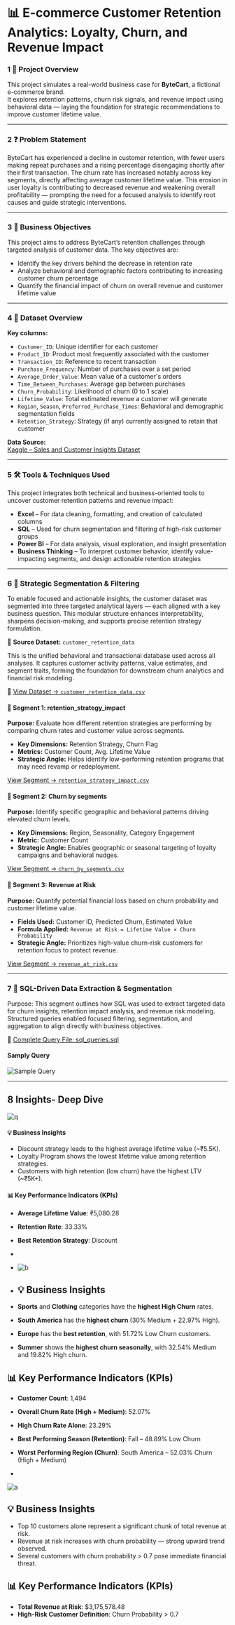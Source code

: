 # 📊 E-commerce Customer Retention Analytics: Loyalty, Churn, and Revenue Impact

### 1️ 📌 Project Overview  
This project simulates a real-world business case for **ByteCart**, a fictional e-commerce brand.  
It explores retention patterns, churn risk signals, and revenue impact using behavioral data — laying the foundation for strategic recommendations to improve customer lifetime value.

 ---
 
### 2️ ❓ Problem Statement  
ByteCart has experienced a decline in customer retention, with fewer users making repeat purchases and a rising percentage disengaging shortly after their first transaction. The churn rate has increased notably across key segments, directly affecting average customer lifetime value. This erosion in user loyalty is contributing to decreased revenue and weakening overall profitability — prompting the need for a focused analysis to identify root causes and guide strategic interventions.

---

### 3️ 🎯 Business Objectives

This project aims to address ByteCart’s retention challenges through targeted analysis of customer data. The key objectives are:

- Identify the key drivers behind the decrease in retention rate  
- Analyze behavioral and demographic factors contributing to increasing customer churn percentage  
- Quantify the financial impact of churn on overall revenue and customer lifetime value

- ---

### 4️ 📂 Dataset Overview

**Key columns:**
- `Customer_ID`: Unique identifier for each customer  
- `Product_ID`: Product most frequently associated with the customer  
- `Transaction_ID`: Reference to recent transaction  
- `Purchase_Frequency`: Number of purchases over a set period  
- `Average_Order_Value`: Mean value of a customer's orders  
- `Time_Between_Purchases`: Average gap between purchases  
- `Churn_Probability`: Likelihood of churn (0 to 1 scale)  
- `Lifetime_Value`: Total estimated revenue a customer will generate  
- `Region`, `Season`, `Preferred_Purchase_Times`: Behavioral and demographic segmentation fields  
- `Retention_Strategy`: Strategy (if any) currently assigned to retain that customer

  
**Data Source:**  
[Kaggle – Sales and Customer Insights Dataset](https://www.kaggle.com/datasets/imranalishahh/sales-and-customer-insights) 

---

### 5️ 🛠️ Tools & Techniques Used

This project integrates both technical and business-oriented tools to uncover customer retention patterns and revenue impact:

- **Excel** – For data cleaning, formatting, and creation of calculated columns  
- **SQL** – Used for churn segmentation and filtering of high-risk customer groups  
- **Power BI** – For data analysis, visual exploration, and insight presentation  
- **Business Thinking** – To interpret customer behavior, identify value-impacting segments, and design actionable retention strategies

- ---

### 6️ 🔽 Strategic Segmentation & Filtering

To enable focused and actionable insights, the customer dataset was segmented into three targeted analytical layers — each aligned with a key business question. This modular structure enhances interpretability, sharpens decision-making, and supports precise retention strategy formulation.



🔹 **Source Dataset:** `customer_retention_data`

This is the unified behavioral and transactional database used across all analyses. It captures customer activity patterns, value estimates, and segment traits, forming the foundation for downstream churn analytics and financial risk modeling.

📂 [View Dataset → `customer_retention_data.csv`](https://github.com/Pranshul-cloud/Ecommerce_Customer_Retention_Analytics/blob/main/01_data/1.1_customer_retention_raw.csv)



#### 📂 Segment 1: retention_strategy_impact

**Purpose:** Evaluate how different retention strategies are performing by comparing churn rates and customer value across segments.

- **Key Dimensions:** Retention Strategy, Churn Flag  
- **Metrics:** Customer Count, Avg. Lifetime Value  
- **Strategic Angle:** Helps identify low-performing retention programs that may need revamp or redeployment.

 [View Segment → `retention_strategy_impact.csv`](https://github.com/Pranshul-cloud/Ecommerce_Customer_Retention_Analytics/blob/main/01_data/1.2_retention_strategy_impact.csv)



#### 📁 Segment 2: Churn by segments

**Purpose:** Identify specific geographic and behavioral patterns driving elevated churn levels.

- **Key Dimensions:** Region, Seasonality, Category Engagement  
- **Metric:** Customer Count  
- **Strategic Angle:** Enables geographic or seasonal targeting of loyalty campaigns and behavioral nudges.

 [View Segment → `churn_by_segments.csv`](https://github.com/Pranshul-cloud/Ecommerce_Customer_Retention_Analytics/blob/main/01_data/1.3_churn_by_segments.csv)



#### 📁 Segment 3: Revenue at Risk

**Purpose:** Quantify potential financial loss based on churn probability and customer lifetime value.

- **Fields Used:** Customer ID, Predicted Churn, Estimated Value  
- **Formula Applied:** `Revenue at Risk = Lifetime Value × Churn Probability`  
- **Strategic Angle:** Prioritizes high-value churn-risk customers for retention focus to protect revenue.

 [View Segment → `revenue_at_risk.csv`](https://github.com/Pranshul-cloud/Ecommerce_Customer_Retention_Analytics/blob/main/01_data/1.4_revenue_at_risk.csv)

---

### 7 🧮 SQL-Driven Data Extraction & Segmentation
Purpose: This segment outlines how SQL was used to extract targeted data for churn insights, retention impact analysis, and revenue risk modeling. Structured queries enabled focused filtering, segmentation, and aggregation to align directly with business objectives.

📄 [Complete Query File: sql_queries.sql](https://github.com/Pranshul-cloud/Ecommerce_Customer_Retention_Analytics/blob/main/02_data_extraction_sql/sql_queries)

  #### Samply Query
 ![Sample Query](https://github.com/Pranshul-cloud/Ecommerce_Customer_Retention_Analytics/blob/main/03_visuals/3.1_sql.png)

 ---

 ## 8 Insights- Deep Dive

![q](https://github.com/Pranshul-cloud/Ecommerce_Customer_Retention_Analytics/blob/main/03_visuals/3.2_retention_strategy_impact.png)
#### 💡 Business Insights

- Discount strategy leads to the highest average lifetime value (~₹5.5K).  
- Loyalty Program shows the lowest lifetime value among retention strategies.  
- Customers with high retention (low churn) have the highest LTV (~₹5K+).

#### 📊 Key Performance Indicators (KPIs)

- **Average Lifetime Value**: ₹5,080.28  
- **Retention Rate**: 33.33%  
- **Best Retention Strategy**: Discount

- 



- ![b](https://github.com/Pranshul-cloud/Ecommerce_Customer_Retention_Analytics/blob/main/03_visuals/3.3_customer_churn_segment.png)
- ## 💡 Business Insights

- **Sports** and **Clothing** categories have the **highest High Churn** rates.   
- **South America** has the **highest churn** (30% Medium + 22.97% High).  
- **Europe** has the **best retention**, with 51.72% Low Churn customers.  
- **Summer** shows the **highest churn seasonally**, with 32.54% Medium and 19.82% High churn.  


## 📊 Key Performance Indicators (KPIs)

- **Customer Count**: 1,494  
- **Overall Churn Rate (High + Medium)**: 52.07%  
- **High Churn Rate Alone**: 23.29%  
- **Best Performing Season (Retention)**: Fall – 48.89% Low Churn  
- **Worst Performing Region (Churn)**: South America – 52.03% Churn (High + Medium)

- 
  


![a](https://github.com/Pranshul-cloud/Ecommerce_Customer_Retention_Analytics/blob/main/03_visuals/3.4_revenue_at_risk.png)
## 💡 Business Insights

- Top 10 customers alone represent a significant chunk of total revenue at risk.  
- Revenue at risk increases with churn probability — strong upward trend observed.  
- Several customers with churn probability > 0.7 pose immediate financial threat.  


## 📊 Key Performance Indicators (KPIs)

- **Total Revenue at Risk**: $3,175,578.48  
- **High-Risk Customer Definition**: Churn Probability > 0.7  
  


